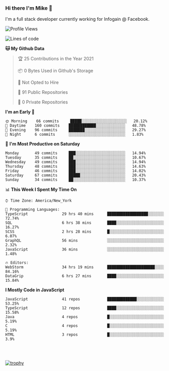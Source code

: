 ### Hi there I'm Mike 👋
I'm a full stack developer currently working for Infogain @ Facebook.

<!--START_SECTION:waka-->
![Profile Views](http://img.shields.io/badge/Profile%20Views-4-blue)

![Lines of code](https://img.shields.io/badge/From%20Hello%20World%20I%27ve%20Written-1.2%20million%20lines%20of%20code-blue)

**🐱 My Github Data** 

> 🏆 25 Contributions in the Year 2021
 > 
> 📦 0 Bytes Used in Github's Storage 
 > 
> 🚫 Not Opted to Hire
 > 
> 📜 91 Public Repositories 
 > 
> 🔑 0 Private Repositories  
 > 
**I'm an Early 🐤** 

```text
🌞 Morning    66 commits     █████░░░░░░░░░░░░░░░░░░░░   20.12% 
🌆 Daytime    160 commits    ████████████░░░░░░░░░░░░░   48.78% 
🌃 Evening    96 commits     ███████░░░░░░░░░░░░░░░░░░   29.27% 
🌙 Night      6 commits      ░░░░░░░░░░░░░░░░░░░░░░░░░   1.83%

```
📅 **I'm Most Productive on Saturday** 

```text
Monday       49 commits     ███░░░░░░░░░░░░░░░░░░░░░░   14.94% 
Tuesday      35 commits     ██░░░░░░░░░░░░░░░░░░░░░░░   10.67% 
Wednesday    49 commits     ███░░░░░░░░░░░░░░░░░░░░░░   14.94% 
Thursday     48 commits     ███░░░░░░░░░░░░░░░░░░░░░░   14.63% 
Friday       46 commits     ███░░░░░░░░░░░░░░░░░░░░░░   14.02% 
Saturday     67 commits     █████░░░░░░░░░░░░░░░░░░░░   20.43% 
Sunday       34 commits     ██░░░░░░░░░░░░░░░░░░░░░░░   10.37%

```


📊 **This Week I Spent My Time On** 

```text
⌚︎ Time Zone: America/New_York

💬 Programming Languages: 
TypeScript               29 hrs 40 mins      ██████████████████░░░░░░░   72.74% 
SQL                      6 hrs 38 mins       ████░░░░░░░░░░░░░░░░░░░░░   16.27% 
SCSS                     2 hrs 28 mins       █░░░░░░░░░░░░░░░░░░░░░░░░   6.07% 
GraphQL                  56 mins             ░░░░░░░░░░░░░░░░░░░░░░░░░   2.32% 
JavaScript               36 mins             ░░░░░░░░░░░░░░░░░░░░░░░░░   1.48%

🔥 Editors: 
WebStorm                 34 hrs 19 mins      █████████████████████░░░░   84.16% 
DataGrip                 6 hrs 27 mins       ████░░░░░░░░░░░░░░░░░░░░░   15.84%

```

**I Mostly Code in JavaScript** 

```text
JavaScript               41 repos            █████████████░░░░░░░░░░░░   53.25% 
TypeScript               12 repos            ████░░░░░░░░░░░░░░░░░░░░░   15.58% 
Java                     4 repos             █░░░░░░░░░░░░░░░░░░░░░░░░   5.19% 
C                        4 repos             █░░░░░░░░░░░░░░░░░░░░░░░░   5.19% 
HTML                     3 repos             █░░░░░░░░░░░░░░░░░░░░░░░░   3.9%

```



<!--END_SECTION:waka-->

##### &nbsp;
[![trophy](https://github-profile-trophy.vercel.app/?username=uptonm&theme=dracula)](https://github.com/ryo-ma/github-profile-trophy)
